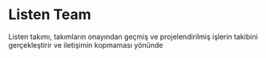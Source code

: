 # Listen Team
Listen takımı, takımların onayından geçmiş ve projelendirilmiş işlerin takibini gerçekleştirir ve iletişimin kopmaması yönünde 
